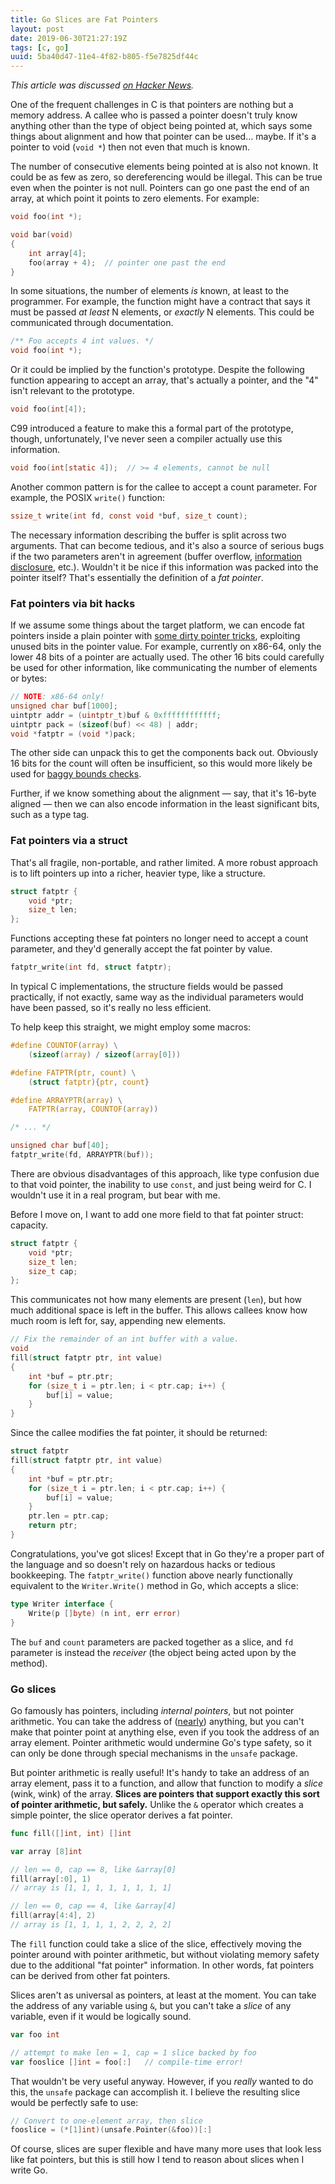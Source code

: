 ```yaml
---
title: Go Slices are Fat Pointers
layout: post
date: 2019-06-30T21:27:19Z
tags: [c, go]
uuid: 5ba40d47-11e4-4f82-b805-f5e7825df44c
---
```


*This article was discussed [on Hacker News][hn].*

One of the frequent challenges in C is that pointers are nothing but a
memory address. A callee who is passed a pointer doesn't truly know
anything other than the type of object being pointed at, which says some
things about alignment and how that pointer can be used… maybe. If it's
a pointer to void (`void *`) then not even that much is known.

The number of consecutive elements being pointed at is also not known.
It could be as few as zero, so dereferencing would be illegal. This can
be true even when the pointer is not null. Pointers can go one past the
end of an array, at which point it points to zero elements. For example:

```c
void foo(int *);

void bar(void)
{
    int array[4];
    foo(array + 4);  // pointer one past the end
}
```

In some situations, the number of elements *is* known, at least to the
programmer. For example, the function might have a contract that says it
must be passed *at least* N elements, or *exactly* N elements. This
could be communicated through documentation.

```c
/** Foo accepts 4 int values. */
void foo(int *);
```

Or it could be implied by the function's prototype. Despite the
following function appearing to accept an array, that's actually a
pointer, and the "4" isn't relevant to the prototype.

```c
void foo(int[4]);
```

C99 introduced a feature to make this a formal part of the prototype,
though, unfortunately, I've never seen a compiler actually use this
information.

```c
void foo(int[static 4]);  // >= 4 elements, cannot be null
```

Another common pattern is for the callee to accept a count parameter.
For example, the POSIX `write()` function:

```c
ssize_t write(int fd, const void *buf, size_t count);
```

The necessary information describing the buffer is split across two
arguments. That can become tedious, and it's also a source of serious
bugs if the two parameters aren't in agreement (buffer overflow,
[information disclosure][disc], etc.). Wouldn't it be nice if this
information was packed into the pointer itself? That's essentially the
definition of a *fat pointer*.

### Fat pointers via bit hacks

If we assume some things about the target platform, we can encode fat
pointers inside a plain pointer with [some dirty pointer
tricks][uintptr], exploiting unused bits in the pointer value. For
example, currently on x86-64, only the lower 48 bits of a pointer are
actually used. The other 16 bits could carefully be used for other
information, like communicating the number of elements or bytes:

```c
// NOTE: x86-64 only!
unsigned char buf[1000];
uintptr addr = (uintptr_t)buf & 0xffffffffffff;
uintptr pack = (sizeof(buf) << 48) | addr;
void *fatptr = (void *)pack;
```

The other side can unpack this to get the components back out. Obviously
16 bits for the count will often be insufficient, so this would more
likely be used for [baggy bounds checks][bb].

Further, if we know something about the alignment — say, that it's
16-byte aligned — then we can also encode information in the least
significant bits, such as a type tag.

### Fat pointers via a struct

That's all fragile, non-portable, and rather limited. A more robust
approach is to lift pointers up into a richer, heavier type, like a
structure.

```c
struct fatptr {
    void *ptr;
    size_t len;
};
```

Functions accepting these fat pointers no longer need to accept a count
parameter, and they'd generally accept the fat pointer by value.

```c
fatptr_write(int fd, struct fatptr);
```

In typical C implementations, the structure fields would be passed
practically, if not exactly, same way as the individual parameters would
have been passed, so it's really no less efficient.

To help keep this straight, we might employ some macros:

```c
#define COUNTOF(array) \
    (sizeof(array) / sizeof(array[0]))

#define FATPTR(ptr, count) \
    (struct fatptr){ptr, count}

#define ARRAYPTR(array) \
    FATPTR(array, COUNTOF(array))

/* ... */

unsigned char buf[40];
fatptr_write(fd, ARRAYPTR(buf));
```

There are obvious disadvantages of this approach, like type confusion
due to that void pointer, the inability to use `const`, and just being
weird for C. I wouldn't use it in a real program, but bear with me.

Before I move on, I want to add one more field to that fat pointer
struct: capacity.

```c
struct fatptr {
    void *ptr;
    size_t len;
    size_t cap;
};
```

This communicates not how many elements are present (`len`), but how
much additional space is left in the buffer. This allows callees know
how much room is left for, say, appending new elements.

```c
// Fix the remainder of an int buffer with a value.
void
fill(struct fatptr ptr, int value)
{
    int *buf = ptr.ptr;
    for (size_t i = ptr.len; i < ptr.cap; i++) {
        buf[i] = value;
    }
}
```

Since the callee modifies the fat pointer, it should be returned:

```c
struct fatptr
fill(struct fatptr ptr, int value)
{
    int *buf = ptr.ptr;
    for (size_t i = ptr.len; i < ptr.cap; i++) {
        buf[i] = value;
    }
    ptr.len = ptr.cap;
    return ptr;
}
```

Congratulations, you've got slices! Except that in Go they're a proper
part of the language and so doesn't rely on hazardous hacks or tedious
bookkeeping. The `fatptr_write()` function above nearly functionally
equivalent to the `Writer.Write()` method in Go, which accepts a slice:

```go
type Writer interface {
	Write(p []byte) (n int, err error)
}
```

The `buf` and `count` parameters are packed together as a slice, and
`fd` parameter is instead the *receiver* (the object being acted upon by
the method).

### Go slices

Go famously has pointers, including *internal pointers*, but not pointer
arithmetic. You can take the address of ([nearly][addr]) anything, but
you can't make that pointer point at anything else, even if you took the
address of an array element. Pointer arithmetic would undermine Go's
type safety, so it can only be done through special mechanisms in the
`unsafe` package.

But pointer arithmetic is really useful! It's handy to take an address
of an array element, pass it to a function, and allow that function to
modify a *slice* (wink, wink) of the array. **Slices are pointers that
support exactly this sort of pointer arithmetic, but safely.** Unlike
the `&` operator which creates a simple pointer, the slice operator
derives a fat pointer.

```go
func fill([]int, int) []int

var array [8]int

// len == 0, cap == 8, like &array[0]
fill(array[:0], 1)
// array is [1, 1, 1, 1, 1, 1, 1, 1]

// len == 0, cap == 4, like &array[4]
fill(array[4:4], 2)
// array is [1, 1, 1, 1, 2, 2, 2, 2]
```

The `fill` function could take a slice of the slice, effectively moving
the pointer around with pointer arithmetic, but without violating memory
safety due to the additional "fat pointer" information. In other words,
fat pointers can be derived from other fat pointers.

Slices aren't as universal as pointers, at least at the moment. You can
take the address of any variable using `&`, but you can't take a *slice*
of any variable, even if it would be logically sound.

```go
var foo int

// attempt to make len = 1, cap = 1 slice backed by foo
var fooslice []int = foo[:]   // compile-time error!
```

That wouldn't be very useful anyway. However, if you *really* wanted to
do this, the `unsafe` package can accomplish it. I believe the resulting
slice would be perfectly safe to use:

```go
// Convert to one-element array, then slice
fooslice = (*[1]int)(unsafe.Pointer(&foo))[:]
```

Of course, slices are super flexible and have many more uses that look
less like fat pointers, but this is still how I tend to reason about
slices when I write Go.


[addr]: https://utcc.utoronto.ca/~cks/space/blog/programming/GoAddressableValues
[bb]: https://www.usenix.org/legacy/event/sec09/tech/full_papers/akritidis.pdf
[disc]: /blog/2017/07/19/
[hn]: https://news.ycombinator.com/item?id=20321116
[uintptr]: /blog/2016/05/30/
